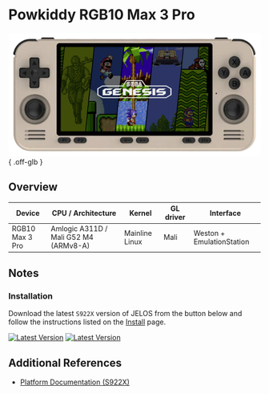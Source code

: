 # Powkiddy RGB10 Max 3 Pro

![](../../_inc/images/devices/powkiddy-rgb10max3pro.png){ .off-glb }

## Overview

| Device | CPU / Architecture | Kernel | GL driver | Interface |
| -- | -- | -- | -- | -- |
| RGB10 Max 3 Pro | Amlogic A311D / Mali G52 M4 (ARMv8-A) | Mainline Linux | Mali | Weston + EmulationStation |

## Notes

### Installation

Download the latest `S922X` version of JELOS from the button below and follow the instructions listed on the [Install](../../../play/install/) page.

[![Latest Version](https://img.shields.io/github/release/JustEnoughLinuxOS/distribution.svg?labelColor=111111&color=5998FF&label=Latest&style=flat#only-light)](https://github.com/JustEnoughLinuxOS/distribution/releases/latest)
[![Latest Version](https://img.shields.io/github/release/JustEnoughLinuxOS/distribution.svg?labelColor=dddddd&color=5998FF&label=Latest&style=flat#only-dark)](https://github.com/JustEnoughLinuxOS/distribution/releases/latest)

## Additional References

- [Platform Documentation (S922X)](https://github.com/JustEnoughLinuxOS/distribution/blob/main/documentation/PER_DEVICE_DOCUMENTATION/S922X)